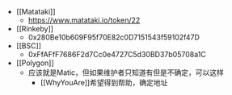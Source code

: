 - [[Matataki]]
	- https://www.matataki.io/token/22
- [[Rinkeby]]
	- 0x280Be10b609F95f70E82c0D7151543f59102f47D
- [[BSC]]
	- 0xFfAFfF7686F2d7Cc0e4727C5d30BD37b05708a1C
- [[Polygon]]
	- 应该就是Matic，但如果维护者只知道有但是不确定，可以这样
		- [[WhyYouAre]]希望得到帮助，确定地址